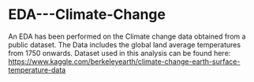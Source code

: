 # EDA---Climate-Change
An EDA has been performed on the Climate change data obtained from a public dataset. The Data includes the global land average temperatures from 1750 onwards.
Dataset used in this analysis can be found here: https://www.kaggle.com/berkeleyearth/climate-change-earth-surface-temperature-data
